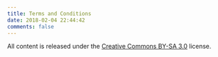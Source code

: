 ```yaml
---
title: Terms and Conditions
date: 2018-02-04 22:44:42
comments: false
---
```


All content is released under the [Creative Commons BY-SA 3.0](http://creativecommons.org/licenses/by-sa/3.0/deed.en_US) license.
